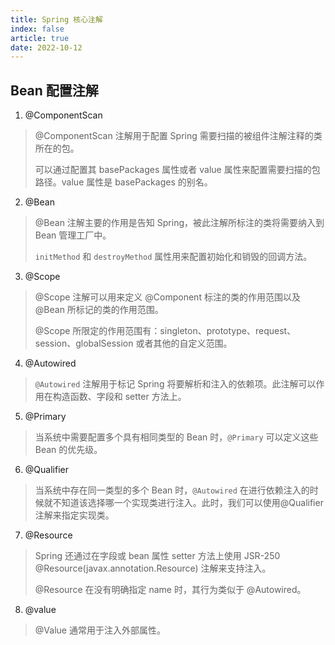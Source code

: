 ```yaml
---
title: Spring 核心注解
index: false
article: true
date: 2022-10-12
---
```


## Bean 配置注解

1. @ComponentScan

> @ComponentScan 注解用于配置 Spring 需要扫描的被组件注解注释的类所在的包。
> 
> 可以通过配置其 basePackages 属性或者 value 属性来配置需要扫描的包路径。value 属性是 basePackages 的别名。


2. @Bean

> @Bean 注解主要的作用是告知 Spring，被此注解所标注的类将需要纳入到 Bean 管理工厂中。
>
> `initMethod` 和 `destroyMethod` 属性用来配置初始化和销毁的回调方法。

3. @Scope

> @Scope 注解可以用来定义 @Component 标注的类的作用范围以及 @Bean 所标记的类的作用范围。
> 
> @Scope 所限定的作用范围有：singleton、prototype、request、session、globalSession 或者其他的自定义范围。

4. @Autowired

> `@Autowired` 注解用于标记 Spring 将要解析和注入的依赖项。此注解可以作用在构造函数、字段和 setter 方法上。

5. @Primary

> 当系统中需要配置多个具有相同类型的 Bean 时，`@Primary` 可以定义这些 Bean 的优先级。

6. @Qualifier

> 当系统中存在同一类型的多个 Bean 时，`@Autowired` 在进行依赖注入的时候就不知道该选择哪一个实现类进行注入。此时，我们可以使用@Qualifier 注解来指定实现类。

7. @Resource

> Spring 还通过在字段或 bean 属性 setter 方法上使用 JSR-250 @Resource(javax.annotation.Resource) 注解来支持注入。
>
> @Resource 在没有明确指定 name 时，其行为类似于 @Autowired。

8. @value

> @Value 通常用于注入外部属性。